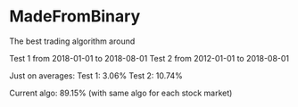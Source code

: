 # MadeFromBinary
The best trading algorithm around 

Test 1 from 2018-01-01 to 2018-08-01
Test 2 from 2012-01-01 to 2018-08-01

Just on averages:
  Test 1: 3.06%
  Test 2: 10.74%


Current algo: 89.15% (with same algo for each stock market)
